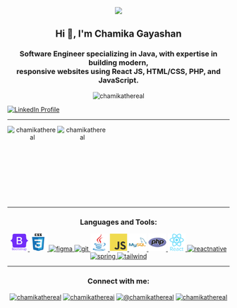 <article class="markdown-body entry-content container-lg f5" itemprop="text"><p align="center" dir="auto"><a target="_blank" rel="noopener noreferrer" href="https://github.com/7oSkaaa/7oSkaaa/blob/main/Images/about_me.gif?raw=true"><img src="https://github.com/7oSkaaa/7oSkaaa/raw/main/Images/about_me.gif?raw=true" width="100px" data-animated-image="" style="max-width: 100%;"></a></p>

<h1 align="center">Hi 👋, I'm Chamika Gayashan</h1>
<h3 align="center">Software Engineer specializing in Java, with expertise in building modern, <br/> responsive websites using React JS, HTML/CSS, PHP, and JavaScript.</h3>

<p align="center"> <img src="https://komarev.com/ghpvc/?username=chamikathereal&label=Profile%20views&color=0e75b6&style=flat" alt="chamikathereal" /> </p>

<p align="center" style="display: flex; gap: 10px;">
  <a href="https://linkedin.com/in/chamikathereal" target="blank">
    <img src="https://img.shields.io/badge/-LinkedIn-blue?logo=linkedin&style=for-the-badge" alt="LinkedIn Profile" />
  </a>
<!--   <a href="https://medium.com/@YOUR_MEDIUM_USERNAME" target="blank">
    <img src="https://img.shields.io/badge/-Medium-black?logo=medium&style=for-the-badge" alt="Medium Profile" />
  </a>
  <a href="https://instagram.com/YOUR_INSTAGRAM_USERNAME" target="blank">
    <img src="https://img.shields.io/badge/-Instagram-E4405F?logo=instagram&style=for-the-badge&logoColor=white" alt="Instagram Profile" />
  </a> --> 
</p>


---

<markdown-accessiblity-table>
<div align="center" style="display: flex; justify-content: center;width: 45%;">
  <img src="https://github-readme-stats.vercel.app/api/top-langs?username=chamikathereal&show_icons=true&locale=en&layout=compact&theme=dark&bg_color=000000&title_color=ffffff&text_color=ffffff&icon_color=ffffff" alt="chamikathereal" style="height: 170px;" />

  <img src="https://github-readme-stats.vercel.app/api?username=chamikathereal&show_icons=true&locale=en&theme=dark&bg_color=000000&title_color=ffffff&text_color=ffffff&icon_color=ffffff" alt="chamikathereal" style="height: 170px;" />
</div>

</markdown-accessiblity-table>


---

<h3 align="center">Languages and Tools:</h3>
<p align="center"> <a href="https://getbootstrap.com" target="_blank" rel="noreferrer"> <img src="https://raw.githubusercontent.com/devicons/devicon/master/icons/bootstrap/bootstrap-plain-wordmark.svg" alt="bootstrap" width="40" height="40"/> </a> <a href="https://www.w3schools.com/css/" target="_blank" rel="noreferrer"> <img src="https://raw.githubusercontent.com/devicons/devicon/master/icons/css3/css3-original-wordmark.svg" alt="css3" width="40" height="40"/> </a> <a href="https://www.figma.com/" target="_blank" rel="noreferrer"> <img src="https://www.vectorlogo.zone/logos/figma/figma-icon.svg" alt="figma" width="40" height="40"/> </a> <a href="https://git-scm.com/" target="_blank" rel="noreferrer"> <img src="https://www.vectorlogo.zone/logos/git-scm/git-scm-icon.svg" alt="git" width="40" height="40"/> </a> <a href="https://www.java.com" target="_blank" rel="noreferrer"> <img src="https://raw.githubusercontent.com/devicons/devicon/master/icons/java/java-original.svg" alt="java" width="40" height="40"/> </a> <a href="https://developer.mozilla.org/en-US/docs/Web/JavaScript" target="_blank" rel="noreferrer"> <img src="https://raw.githubusercontent.com/devicons/devicon/master/icons/javascript/javascript-original.svg" alt="javascript" width="40" height="40"/> </a> <a href="https://www.mysql.com/" target="_blank" rel="noreferrer"> <img src="https://raw.githubusercontent.com/devicons/devicon/master/icons/mysql/mysql-original-wordmark.svg" alt="mysql" width="40" height="40"/> </a> <a href="https://www.php.net" target="_blank" rel="noreferrer"> <img src="https://raw.githubusercontent.com/devicons/devicon/master/icons/php/php-original.svg" alt="php" width="40" height="40"/> </a> <a href="https://reactjs.org/" target="_blank" rel="noreferrer"> <img src="https://raw.githubusercontent.com/devicons/devicon/master/icons/react/react-original-wordmark.svg" alt="react" width="40" height="40"/> </a> <a href="https://reactnative.dev/" target="_blank" rel="noreferrer"> <img src="https://reactnative.dev/img/header_logo.svg" alt="reactnative" width="40" height="40"/> </a> <a href="https://spring.io/" target="_blank" rel="noreferrer"> <img src="https://www.vectorlogo.zone/logos/springio/springio-icon.svg" alt="spring" width="40" height="40"/> </a> <a href="https://tailwindcss.com/" target="_blank" rel="noreferrer"> <img src="https://www.vectorlogo.zone/logos/tailwindcss/tailwindcss-icon.svg" alt="tailwind" width="40" height="40"/> </a> </p>

---

<h3 align="center">Connect with me:</h3>
<p align="center">
<a href="https://linkedin.com/in/chamikathereal" target="blank"><img align="center" src="https://raw.githubusercontent.com/rahuldkjain/github-profile-readme-generator/master/src/images/icons/Social/linked-in-alt.svg" alt="chamikathereal" height="30" width="40" /></a>
<a href="https://fb.com/chamikathereai" target="blank"><img align="center" src="https://raw.githubusercontent.com/rahuldkjain/github-profile-readme-generator/master/src/images/icons/Social/facebook.svg" alt="chamikathereai" height="30" width="40" /></a>
<a href="https://medium.com/@chamikathereal" target="blank"><img align="center" src="https://raw.githubusercontent.com/rahuldkjain/github-profile-readme-generator/master/src/images/icons/Social/medium.svg" alt="@chamikathereal" height="30" width="40" /></a>
<a href="https://www.youtube.com/c/chamikathereal" target="blank"><img align="center" src="https://raw.githubusercontent.com/rahuldkjain/github-profile-readme-generator/master/src/images/icons/Social/youtube.svg" alt="chamikathereal" height="30" width="40" /></a>
</p>


